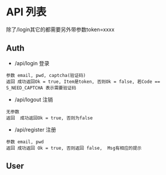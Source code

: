 # API 列表

除了/login其它的都需要另外带参数token=xxxx

## Auth

* /api/login 登录
```
参数 email, pwd, captcha(验证码)
返回 成功返回Ok = true, Item是token, 否则Ok = false, 若Code == S_NEED_CAPTCHA 表示需要验证码
```
* /api/logout 注销
```
无参数
返回	成功返回Ok = true, 否则为false
```

* /api/register 注册
```
参数 email, pwd
返回 成功返回 Ok = true, 否则返回 false,  Msg有相应的提示
```

## User